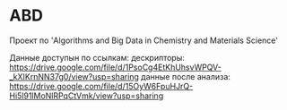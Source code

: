 # ABD
Проект по 'Algorithms and Big Data in Chemistry and Materials Science'


Данные доступын по ссылкам:
дескрипторы: https://drive.google.com/file/d/1PsoCg4EtKhUhsvWPQV-_kXIKrnNN37g0/view?usp=sharing
данные после анализа: https://drive.google.com/file/d/15OyW6FpuHJrQ-Hi5l91lMoNlRPqCtVmk/view?usp=sharing
